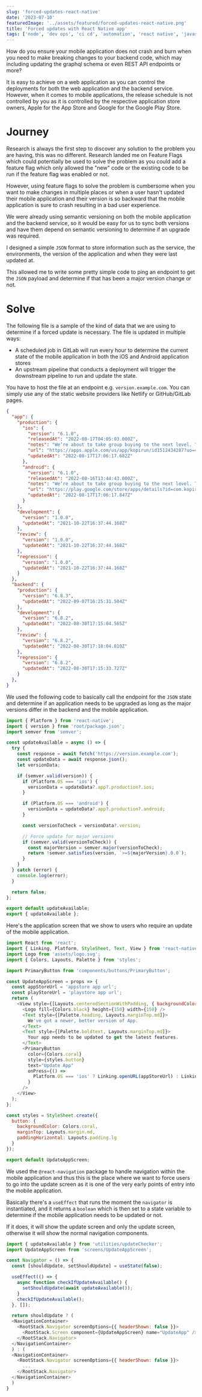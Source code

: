 ```yaml
---
slug: 'forced-updates-react-native'
date: '2023-07-10'
featuredImage: '../assets/featured/forced-updates-react-native.png'
title: 'Forced updates with React Native app'
tags: ['node', 'dev ops', 'ci cd', 'automation', 'react native', 'javascript']
---
```


How do you ensure your mobile application does not crash and burn when you need to make breaking changes to your backend code, which may including updating the graphql schema or even REST API endpoints or more?

It is easy to achieve on a web application as you can control the deployments for both the web application and the backend service. However, when it comes to mobile applications, the release schedule is not controlled by you as it is controlled by the respective application store owners, Apple for the App Store and Google for the Google Play Store.

# Journey

Research is always the first step to discover any solution to the problem you are having, this was no different. Research landed me on Feature Flags which could potentially be used to solve the problem as you could add a feature flag which only allowed the "new" code or the existing code to be run if the feature flag was enabled or not.

However, using feature flags to solve the problem is cumbersome when you want to make changes in multiple places or when a user hasn't updated their mobile application and their version is so backward that the mobile application is sure to crash resulting in a bad user experience.

We were already using semantic versioning on both the mobile application and the backend service, so it would be easy for us to sync both versions and have them depend on semantic versioning to determine if an upgrade was required.

I designed a simple `JSON` format to store information such as the service, the environments, the version of the application and when they were last updated at.

This allowed me to write some pretty simple code to ping an endpoint to get the `JSON` payload and determine if that has been a major version change or not.

# Solve

The following file is a sample of the kind of data that we are using to determine if a forced update is necessary. The file is updated in multiple ways:

- A scheduled job in GitLab will run every hour to determine the current state of the mobile application in both the iOS and Android application stores
- An upstream pipeline that conducts a deployment will trigger the downstream pipeline to run and update the state.

You have to host the file at an endpoint e.g. `version.example.com`. You can simply use any of the static website providers like Netlify or GitHub/GitLab pages.

```json:title=versioning-state.json
{
  "app": {
    "production": {
      "ios": {
        "version": "6.1.0",
        "releasedAt": "2022-08-17T04:05:03.000Z",
        "notes": "We’re about to take group buying to the next level. This release is in preparation for our store and payments integration. Soon, you’ll be able to host group buys for KopiRun supported stores. You and your group will enjoy free delivery, non-jacked up menu prices and discounts on top of that!\nSneak peek of the latest features: - Direct store integration with supported businesses - Place orders for products - Payments integration with PayNow (Only in Singapore)",
        "url": "https://apps.apple.com/us/app/kopirun/id1512434287?uo=4",
        "updatedAt": "2022-08-17T17:06:17.682Z"
      },
      "android": {
        "version": "6.1.0",
        "releasedAt": "2022-08-16T13:44:43.000Z",
        "notes": "We’re about to take group buying to the next level. This release is in preparation for our store and payments integration. Soon, you’ll be able to host group buys for KopiRun supported stores. You and your group will enjoy free delivery, non-jacked up menu prices and discounts on top of that!\nSneak peek of the latest features: - Direct store integration with supported businesses - Place orders for products - Payments integration with PayNow (Only in Singapore) ",
        "url": "https://play.google.com/store/apps/details?id=com.kopirun.app&hl=en&gl=us",
        "updatedAt": "2022-08-17T17:06:17.847Z"
      }
    },
    "development": {
      "version": "1.0.0",
      "updatedAt": "2021-10-22T16:37:44.168Z"
    },
    "review": {
      "version": "1.0.0",
      "updatedAt": "2021-10-22T16:37:44.168Z"
    },
    "regression": {
      "version": "1.0.0",
      "updatedAt": "2021-10-22T16:37:44.168Z"
    }
  },
  "backend": {
    "production": {
      "version": "6.8.3",
      "updatedAt": "2022-09-07T16:25:31.504Z"
    },
    "development": {
      "version": "6.8.2",
      "updatedAt": "2022-08-30T17:15:04.565Z"
    },
    "review": {
      "version": "6.8.2",
      "updatedAt": "2022-08-30T17:18:04.810Z"
    },
    "regression": {
      "version": "6.8.2",
      "updatedAt": "2022-08-30T17:15:33.727Z"
    }
  },
}
```

We used the following code to basically call the endpoint for the `JSON` state and determine if an application needs to be upgraded as long as the major versions differ in the backend and the mobile application.

```javascript:title=updateChecker.js
import { Platform } from 'react-native';
import { version } from 'root/package.json';
import semver from 'semver';

const updateAvailable = async () => {
  try {
    const response = await fetch('https://version.example.com');
    const updateData = await response.json();
    let versionData;

    if (semver.valid(version)) {
      if (Platform.OS === 'ios') {
        versionData = updateData?.app?.production?.ios;
      }

      if (Platform.OS === 'android') {
        versionData = updateData?.app?.production?.android;
      }

      const versionToCheck = versionData?.version;

      // Force update for major versions
      if (semver.valid(versionToCheck)) {
        const majorVersion = semver.major(versionToCheck);
        return !semver.satisfies(version, `>=${majorVersion}.0.0`);
      }
    }
  } catch (error) {
    console.log(error);
  }

  return false;
};

export default updateAvailable;
export { updateAvailable };
```

Here's the application screen that we show to users who require an update of the mobile application.

```javascript:title=screens/UpdateAppScreen.js
import React from 'react';
import { Linking, Platform, StyleSheet, Text, View } from 'react-native';
import Logo from 'assets/logo.svg';
import { Colors, Layouts, Palette } from 'styles';

import PrimaryButton from 'components/buttons/PrimaryButton';

const UpdateAppScreen = props => {
  const appStoreUrl = 'appstore app url';
  const playStoreUrl = 'playstore app url';
  return (
    <View style={[Layouts.centeredSectionWithPadding, { backgroundColor: Colors.white }]}>
      <Logo fill={Colors.black} height={150} width={150} />
      <Text style={[Palette.heading, Layouts.marginTop.md]}>
        We've got a newer, better version of App.
      </Text>
      <Text style={[Palette.boldtext, Layouts.marginTop.md]}>
        Your app needs to be updated to get the latest features.
      </Text>
      <PrimaryButton
        color={Colors.coral}
        style={styles.button}
        text="Update App"
        onPress={() =>
          Platform.OS === 'ios' ? Linking.openURL(appStoreUrl) : Linking.openURL(playStoreUrl)
        }
      />
    </View>
  );
};

const styles = StyleSheet.create({
  button: {
    backgroundColor: Colors.coral,
    marginTop: Layouts.margin.md,
    paddingHorizontal: Layouts.padding.lg
  }
});

export default UpdateAppScreen;
```

We used the `@react-navigation` package to handle navigation within the mobile application and thus this is the place where we want to force users to go into the update screen as it is one of the very early points of entry into the mobile application.

Basically there's a `useEffect` that runs the moment the `navigator` is instantiated, and it returns a `boolean` which is then set to a state variable to determine if the mobile application needs to be updated or not.

If it does, it will show the update screen and only the update screen, otherwise it will show the normal navigation components.

```javascript:title=navigator.js
import { updateAvailable } from 'utilities/updateChecker';
import UpdateAppScreen from 'screens/UpdateAppScreen';

const Navigator = () => {
  const [shouldUpdate, setShouldUpdate] = useState(false);

  useEffect(() => {
    async function checkIfUpdateAvailable() {
      setShouldUpdate(await updateAvailable());
    }
    checkIfUpdateAvailable();
  }, []);

  return shouldUpdate ? (
  <NavigationContainer>
    <RootStack.Navigator screenOptions={{ headerShown: false }}>
      <RootStack.Screen component={UpdateAppScreen} name="UpdateApp" />
    </RootStack.Navigator>
  </NavigationContainer>
  ) : (
  <NavigationContainer>
    <RootStack.Navigator screenOptions={{ headerShown: false }}>
      ...
    </RootStack.Navigator>
  </NavigationContainer>
  )
}
```
